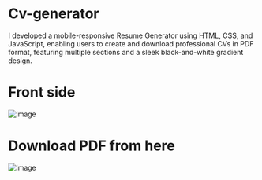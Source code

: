 # Cv-generator
I developed a mobile-responsive Resume Generator using HTML, CSS, and JavaScript, enabling users to create and download professional CVs in PDF format, featuring multiple sections and a sleek black-and-white gradient design.
# Front side
![image](https://github.com/user-attachments/assets/e6a661fb-b92b-4b45-937f-d40ab1c22012)
# Download PDF from here
![image](https://github.com/user-attachments/assets/3a2811d4-a44f-469b-8d74-2f05c8d9cf65)






